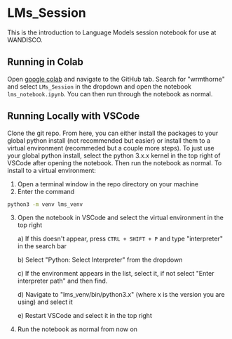 # LMs_Session

This is the introduction to Language Models session notebook for use at WANDISCO. 

## Running in Colab

Open [google colab](https://colab.research.google.com/) and navigate to the GitHub tab. Search for "wrmthorne" and select `LMs_Session` in the dropdown and open the notebook `lms_notebook.ipynb`. You can then run through the notebook as normal.

## Running Locally with VSCode

Clone the git repo. From here, you can either install the packages to your global python install (not recommended but easier) or install them to a virtual environment (recommeded but a couple more steps). To just use your global python install, select the python 3.x.x kernel in the top right of VSCode after opening the notebook. Then run the notebook as normal. To install to a virtual environment:

1. Open a terminal window in the repo directory on your machine
2. Enter the command
```bash
python3 -m venv lms_venv
```
3. Open the notebook in VSCode and select the virtual environment in the top right

    a) If this doesn't appear, press `CTRL + SHIFT + P` and type "interpreter" in the search bar

    b) Select "Python: Select Interpreter" from the dropdown
    
    c) If the environment appears in the list, select it, if not select "Enter interpreter path" and then find.
    
    d) Navigate to "lms_venv/bin/python3.x" (where x is the version you are using) and select it
    
    e) Restart VSCode and select it in the top right 
    
4. Run the notebook as normal from now on